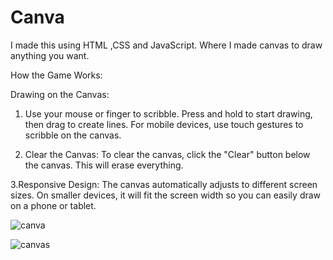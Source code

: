 # Canva
I made this using HTML ,CSS and JavaScript. Where I made canvas to draw anything you want. 

How the Game Works:

Drawing on the Canvas:

1. Use your mouse or finger to scribble. Press and hold to start drawing, then drag to create lines.
For mobile devices, use touch gestures to scribble on the canvas.

2. Clear the Canvas:
To clear the canvas, click the "Clear" button below the canvas. This will erase everything.

3.Responsive Design:
The canvas automatically adjusts to different screen sizes. On smaller devices, it will fit the screen width so you can easily draw on a phone or tablet.

![canva](https://github.com/user-attachments/assets/cb6d7864-4530-4583-a935-94266aa37366)

![canvas](https://github.com/user-attachments/assets/ca7e09d5-b087-45ba-9a4f-aef27cdb9dc1)

